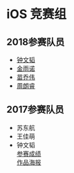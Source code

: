 # iOS 竞赛组
## 2018参赛队员
- [钟文韬](https://github.com/William168052)
- [金雨诺](https://github.com/mengjiu999)
- [苗乔伟](https://github.com/MXbillow)
- [周朗睿](https://github.com/zlr0110)
## 2017参赛队员
- 苏东航
- 王佳萌
- 钟文韬  
[参赛成绩](http://cs.hbu.cn/details.aspx?type=news&id=945)  
[作品海报](https://github.com/HBU/MobileTeminalContest/tree/master/WorkShow/RushParking)
